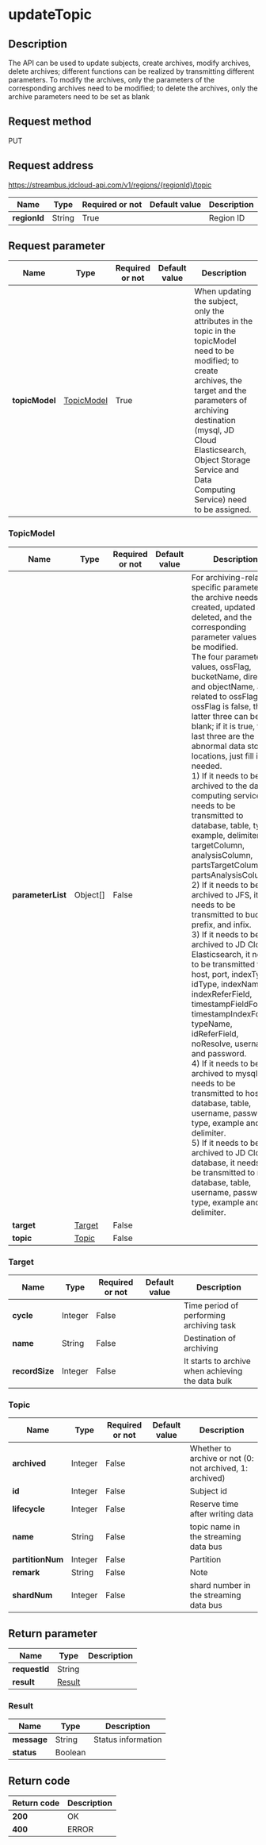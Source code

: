 # updateTopic


## Description
The API can be used to update subjects, create archives, modify archives, delete archives; different functions can be realized by transmitting different parameters. To modify the archives, only the parameters of the corresponding archives need to be modified; to delete the archives, only the archive parameters need to be set as blank

## Request method
PUT

## Request address
https://streambus.jdcloud-api.com/v1/regions/{regionId}/topic

|Name|Type|Required or not|Default value|Description|
|---|---|---|---|---|
|**regionId**|String|True||Region ID|

## Request parameter
|Name|Type|Required or not|Default value|Description|
|---|---|---|---|---|
|**topicModel**|[TopicModel](##TopicModel)|True||When updating the subject, only the attributes in the topic in the topicModel need to be modified; to create archives, the target and the parameters of archiving destination (mysql, JD Cloud Elasticsearch, Object Storage Service and Data Computing Service) need to be assigned.|

### <a name="TopicModel">TopicModel</a>
|Name|Type|Required or not|Default value|Description|
|---|---|---|---|---|
|**parameterList**|Object[]|False||For archiving-related specific parameters, the archive needs to be created, updated and deleted, and the corresponding parameter values shall be modified. <br> The four parameter values, ossFlag, bucketName, directory and objectName, are related to ossFlag. If ossFlag is false, the latter three can be blank; if it is true, the last three are the abnormal data storage locations, just fill in as needed. <br> 1) If it needs to be archived to the data computing service, it needs to be transmitted to database, table, type, example, delimiter, targetColumn, analysisColumn, partsTargetColumn and partsAnalysisColumn. <br> 2) If it needs to be archived to JFS, it needs to be transmitted to bucket, prefix, and infix. <br>3) If it needs to be archived to JD Cloud Elasticsearch, it needs to be transmitted to host, port, indexType, idType, indexName, indexReferField, timestampFieldFormat, timestampIndexFormat, typeName, idReferField, noResolve, username and password. <br> 4) If it needs to be archived to mysql, it needs to be transmitted to host, database, table, username, password, type, example and delimiter. <br>5) If it needs to be archived to JD Cloud database, it needs to be transmitted to rdsId, database, table, username, password, type, example and delimiter. |
|**target**|[Target](##Target)|False|||
|**topic**|[Topic](##Topic)|False|||
### <a name="Target">Target</a>
|Name|Type|Required or not|Default value|Description|
|---|---|---|---|---|
|**cycle**|Integer|False||Time period of performing archiving task|
|**name**|String|False||Destination of archiving|
|**recordSize**|Integer|False||It starts to archive when achieving the data bulk|
### <a name="Topic">Topic</a>
|Name|Type|Required or not|Default value|Description|
|---|---|---|---|---|
|**archived**|Integer|False||Whether to archive or not (0: not archived, 1: archived)|
|**id**|Integer|False||Subject id|
|**lifecycle**|Integer|False||Reserve time after writing data|
|**name**|String|False||topic name in the streaming data bus|
|**partitionNum**|Integer|False||Partition|
|**remark**|String|False||Note|
|**shardNum**|Integer|False||shard number in the streaming data bus|

## Return parameter
|Name|Type|Description|
|---|---|---|
|**requestId**|String||
|**result**|[Result](##Result)||


### <a name="Result">Result</a>
|Name|Type|Description|
|---|---|---|
|**message**|String|Status information|
|**status**|Boolean||

## Return code
|Return code|Description|
|---|---|
|**200**|OK|
|**400**|ERROR|

